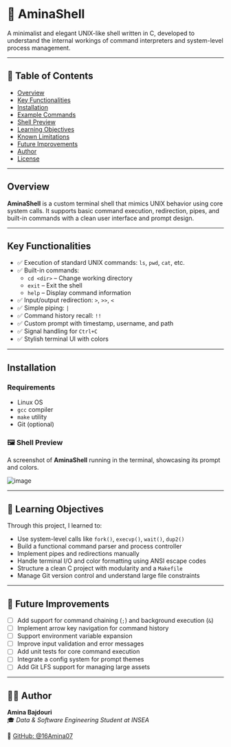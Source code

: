 # 🐚 AminaShell

A minimalist and elegant UNIX-like shell written in C, developed to understand the internal workings of command interpreters and system-level process management.

---

## 📌 Table of Contents

- [Overview](#overview)  
- [Key Functionalities](#key-functionalities)  
- [Installation](#installation)  
- [Example Commands](#example-commands)  
- [Shell Preview](#shell-preview)  
- [Learning Objectives](#learning-objectives)  
- [Known Limitations](#known-limitations)  
- [Future Improvements](#future-improvements)  
- [Author](#author)  
- [License](#license)

---

## Overview

**AminaShell** is a custom terminal shell that mimics UNIX behavior using core system calls. It supports basic command execution, redirection, pipes, and built-in commands with a clean user interface and prompt design.

---

## Key Functionalities

- ✅ Execution of standard UNIX commands: `ls`, `pwd`, `cat`, etc.  
- ✅ Built-in commands:
  - `cd <dir>` – Change working directory
  - `exit` – Exit the shell
  - `help` – Display command information  
- ✅ Input/output redirection: `>`, `>>`, `<`  
- ✅ Simple piping: `|`  
- ✅ Command history recall: `!!`  
- ✅ Custom prompt with timestamp, username, and path  
- ✅ Signal handling for `Ctrl+C`  
- ✅ Stylish terminal UI with colors

---

## Installation

### Requirements

- Linux OS  
- `gcc` compiler  
- `make` utility  
- Git (optional)



### 🖼️ Shell Preview

A screenshot of **AminaShell** running in the terminal, showcasing its prompt and colors.

![image](https://github.com/user-attachments/assets/31796516-cd7d-4632-9f89-4085410a7475)


---

## 🎯 Learning Objectives

Through this project, I learned to:

- Use system-level calls like `fork()`, `execvp()`, `wait()`, `dup2()`
- Build a functional command parser and process controller
- Implement pipes and redirections manually
- Handle terminal I/O and color formatting using ANSI escape codes
- Structure a clean C project with modularity and a `Makefile`
- Manage Git version control and understand large file constraints

---

## 🚀 Future Improvements

- [ ] Add support for command chaining (`;`) and background execution (`&`)
- [ ] Implement arrow key navigation for command history
- [ ] Support environment variable expansion
- [ ] Improve input validation and error messages
- [ ] Add unit tests for core command execution
- [ ] Integrate a config system for prompt themes
- [ ] Add Git LFS support for managing large assets

---

## 👩‍💻 Author

**Amina Bajdouri**  
🎓 *Data & Software Engineering Student at INSEA*  

🔗 [GitHub: @16Amina07](https://github.com/16Amina07)
